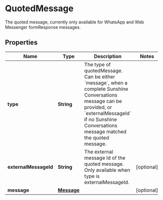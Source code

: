 

# QuotedMessage

The quoted message, currently only available for WhatsApp and Web Messenger formResponse messages.
## Properties

Name | Type | Description | Notes
------------ | ------------- | ------------- | -------------
**type** | **String** | The type of quotedMessage. Can be either &#x60;message&#x60;, when a complete Sunshine Conversations message can be provided, or &#x60;externalMessageId&#x60; if no Sunshine Conversations message matched the quoted message. | 
**externalMessageId** | **String** | The external message Id of the quoted message. Only available when type is externalMessageId. |  [optional]
**message** | [**Message**](Message.md) |  |  [optional]



